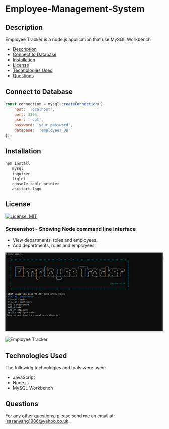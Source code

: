 # Employee-Management-System

## Description
Employee Tracker is a node.js application that use MySQL Workbench

- [Description](#description)
- [Connect to Database](#connect-to-database )
- [Installation](#installation)
- [License](#license)
- [Technologies Used](#technologies-used)
- [Questions](#questions)

## Connect to Database 

```javascript
const connection = mysql.createConnection({
	host: 'localhost',
	port: 3306,
	user: 'root',
	password: 'your password',
	database:  'employees_DB'
});

```

## Installation
```
npm install
   mysql
   inquirer
   figlet
   console-table-printer
   asciiart-logo

```

## License
[![License: MIT](https://img.shields.io/badge/License-MIT-yellow.svg)](https://opensource.org/licenses/MIT)

### Screenshot - Showing Node command line interface
- View departments, roles and employees.
- Add departments, roles and employees.


![Employee Tracker](images/employeetracker.PNG )

![Employee Tracker](images/employeetracker1.gif )
## Technologies Used
The following technologies and tools were used:
- JavaScript
- Node.js
- MySQL Workbench

## Questions
For any other questions, please send me an email at: isasanyang1986@yahoo.co.uk.
